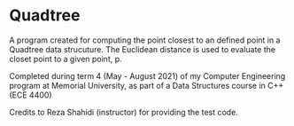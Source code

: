 # Quadtree

A program created for computing the point closest to an defined point in a Quadtree data strucuture. The Euclidean distance is used to evaluate the closet point to a given point, p.


Completed during term 4 (May - August 2021) of my Computer Engineering program at Memorial University, as part of a Data Structures course in C++ (ECE 4400)

Credits to Reza Shahidi (instructor) for providing the test code.
